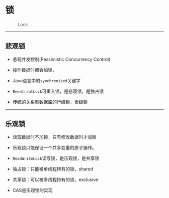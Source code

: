 # 锁
> Lock


---
## 悲观锁
- 悲观并发控制(Pessimistic Concurrency Control)

- 操作数据时都会加锁，

- Java语言中的`synchronized`关键字

- `ReentrantLock`可重入锁，是悲观锁，是独占锁
- 传统的关系型数据库的行级锁，表级锁






---
## 乐观锁

- 读取数据时不加锁，只有修改数据时才加锁

- 乐观锁只能保证一个共享变量的原子操作。

- `ReadWriteLock`读写锁，是乐观锁，是共享锁



- 独占锁：只能被单线程持有的锁，shared
- 共享锁：可以被多线程持有的锁，exclusive


- CAS是乐观锁的实现